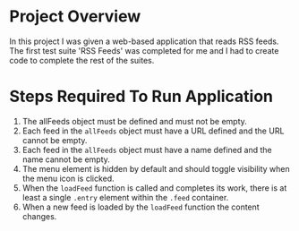 # Project Overview

In this project I was given a web-based application that reads RSS feeds. The first test suite 'RSS Feeds' was completed for me and I had to create code to complete the rest of the suites.

# Steps Required To Run Application
1. The allFeeds object must be defined and must not be empty.
2. Each feed in the `allFeeds` object must have a URL defined and the URL cannot be empty.
3. Each feed in the `allFeeds` object must have a name defined and  the name cannot be empty.
4. The menu element is hidden by default and should toggle visibility when the menu icon is clicked.
5. When the `loadFeed` function is called and completes its work, there is at least a single `.entry` element within  the `.feed` container.
6. When a new feed is loaded by the `loadFeed` function the content changes.
